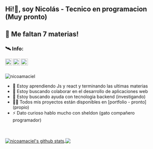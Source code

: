 ##  Hi!👋, soy Nicolás - Tecnico en programacion (Muy pronto)
## 💪 Me faltan 7 materias! 

### 🛰️ Info:

<a href="https://twitter.com/nicoamaciel"> <img align="left" alt="nicoamaciel Twitter" width="22px" src="https://cdn.jsdelivr.net/npm/simple-icons@v3/icons/twitter.svg" />
</a>
<a href="https://linkedin.com/in/nicoamaciel"><img align="left" width="22px" src="https://cdn.jsdelivr.net/npm/simple-icons@v3/icons/linkedin.svg" /> </a>
<a href="https://instagram.com/nicoamaciel/"><img align="left" width="22px" src="https://cdn.jsdelivr.net/npm/simple-icons@v3/icons/instagram.svg" /> </a>

<br/>
<br/>

<p align = "left"> <img src = "https://komarev.com/ghpvc/?username=nicoamaciel&label=Profile%20views&color=0e75b6&style=flat" alt = "nicoamaciel" /> </p>

- 🌱 Estoy aprendiendo Js y react y terminando las ultimas materias 
- 👯 Estoy buscando colaborar en el desarrollo de aplicaciones web
- 🤝 Estoy buscando ayuda con tecnologia backend (investigando)  
- 👨‍💻 Todos mis proyectos están disponibles en [portfolio - pronto] (propio)
- ⚡ Dato curioso hablo mucho con sheldon (gato compañero programador)

<br/>
<br/>



<a href="https://github.com/nicoamaciel">
 <img align="center" src="https://github-readme-stats.vercel.app/api?username=nicoamaciel&show_icons=true&theme=material-palenight" alt="nicoamaciel's github stats"/>
</a>

<a href="https://github.com/nicoamaciel/github-readme-stats">
  <!-- Change the `github-readme-stats.nicoamaciel1.vercel.app` to `github-readme-stats.vercel.app`  -->
  <img align="center" src="https://github-readme-stats.anuraghazra1.vercel.app/api/top-langs/?username=nicoamaciel&layout=compact&theme=material-palenight" />
</a>



